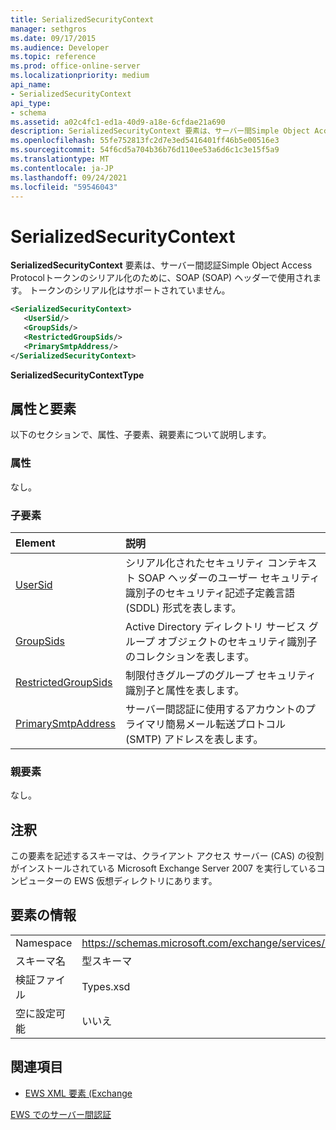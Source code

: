 ```yaml
---
title: SerializedSecurityContext
manager: sethgros
ms.date: 09/17/2015
ms.audience: Developer
ms.topic: reference
ms.prod: office-online-server
ms.localizationpriority: medium
api_name:
- SerializedSecurityContext
api_type:
- schema
ms.assetid: a02c4fc1-ed1a-40d9-a18e-6cfdae21a690
description: SerializedSecurityContext 要素は、サーバー間Simple Object Access Protocol認証でトークンのシリアル化を行う場合Simple Object Access Protocol (SOAP) ヘッダーで使用されます。 トークンのシリアル化はサポートされていません。
ms.openlocfilehash: 55fe752813fc2d7e3ed5416401ff46b5e00516e3
ms.sourcegitcommit: 54f6cd5a704b36b76d110ee53a6d6c1c3e15f5a9
ms.translationtype: MT
ms.contentlocale: ja-JP
ms.lasthandoff: 09/24/2021
ms.locfileid: "59546043"
---
```

# <a name="serializedsecuritycontext"></a>SerializedSecurityContext

**SerializedSecurityContext** 要素は、サーバー間認証Simple Object Access Protocolトークンのシリアル化のために、SOAP (SOAP) ヘッダーで使用されます。 トークンのシリアル化はサポートされていません。 
  
```xml
<SerializedSecurityContext>
   <UserSid/>
   <GroupSids/>
   <RestrictedGroupSids/>
   <PrimarySmtpAddress/>
</SerializedSecurityContext>
```

 **SerializedSecurityContextType**
## <a name="attributes-and-elements"></a>属性と要素

以下のセクションで、属性、子要素、親要素について説明します。
  
### <a name="attributes"></a>属性

なし。
  
### <a name="child-elements"></a>子要素

|**Element**|**説明**|
|:-----|:-----|
|[UserSid](usersid.md) <br/> |シリアル化されたセキュリティ コンテキスト SOAP ヘッダーのユーザー セキュリティ識別子のセキュリティ記述子定義言語 (SDDL) 形式を表します。  <br/> |
|[GroupSids](groupsids.md) <br/> |Active Directory ディレクトリ サービス グループ オブジェクトのセキュリティ識別子のコレクションを表します。  <br/> |
|[RestrictedGroupSids](restrictedgroupsids.md) <br/> |制限付きグループのグループ セキュリティ識別子と属性を表します。  <br/> |
|[PrimarySmtpAddress](primarysmtpaddress.md) <br/> |サーバー間認証に使用するアカウントのプライマリ簡易メール転送プロトコル (SMTP) アドレスを表します。  <br/> |
   
### <a name="parent-elements"></a>親要素

なし。
  
## <a name="remarks"></a>注釈

この要素を記述するスキーマは、クライアント アクセス サーバー (CAS) の役割がインストールされている Microsoft Exchange Server 2007 を実行しているコンピューターの EWS 仮想ディレクトリにあります。
  
## <a name="element-information"></a>要素の情報

|||
|:-----|:-----|
|Namespace  <br/> |https://schemas.microsoft.com/exchange/services/2006/types  <br/> |
|スキーマ名  <br/> |型スキーマ  <br/> |
|検証ファイル  <br/> |Types.xsd  <br/> |
|空に設定可能  <br/> |いいえ  <br/> |
   
## <a name="see-also"></a>関連項目



- [EWS XML 要素 (Exchange](ews-xml-elements-in-exchange.md)


[EWS でのサーバー間認証](https://msdn.microsoft.com/library/f1610a20-672d-448b-8c00-5b0fbcaf31cb%28Office.15%29.aspx)

